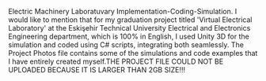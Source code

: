 Electric Machinery Laboratuvary Implementation-Coding-Simulation. I would like to mention that for my graduation project titled 'Virtual Electrical Laboratory' at the Eskişehir Technical University Electrical and Electronics Engineering department, which is 100% in English, I used Unity 3D for the simulation and coded using C# scripts, integrating both seamlessly. The Project Photos file contains some of the simulations and code examples that I have entirely created myself.THE PROJECT FILE COULD NOT BE UPLOADED BECAUSE IT IS LARGER THAN 2GB SIZE!!!
